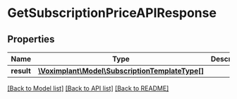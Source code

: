 # GetSubscriptionPriceAPIResponse

## Properties
Name | Type | Description | Notes
------------ | ------------- | ------------- | -------------
**result** | [**\Voximplant\Model\SubscriptionTemplateType[]**](SubscriptionTemplateType.md) |  | [optional] 

[[Back to Model list]](../README.md#documentation-for-models) [[Back to API list]](../README.md#documentation-for-api-endpoints) [[Back to README]](../README.md)


